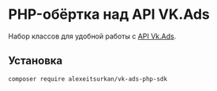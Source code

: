 # PHP-обёртка над API VK.Ads

Набор классов для удобной работы с [API Vk.Ads](https://ads.vk.com/doc/api/). 

## Установка

```bash
composer require alexeitsurkan/vk-ads-php-sdk
```